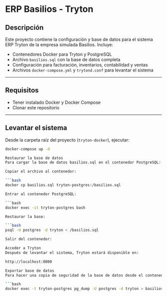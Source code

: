# ERP Basilios - Tryton

## Descripción
Este proyecto contiene la configuración y base de datos para el sistema ERP Tryton de la empresa simulada Basilios. Incluye:

- Contenedores Docker para Tryton y PostgreSQL
- Archivo `basilios.sql` con la base de datos completa
- Configuración para facturación, inventarios, contabilidad y ventas
- Archivos `docker-compose.yml` y `trytond.conf` para levantar el sistema

---

## Requisitos

- Tener instalado Docker y Docker Compose
- Clonar este repositorio

---

## Levantar el sistema

Desde la carpeta raíz del proyecto (`tryton-docker`), ejecutar:

```bash
docker-compose up -d

Restaurar la base de datos
Para cargar la base de datos basilios.sql en el contenedor PostgreSQL:

Copiar el archivo al contenedor:

```bash
docker cp basilios.sql tryton-postgres:/basilios.sql

Entrar al contenedor PostgreSQL:

```bash
docker exec -it tryton-postgres bash

Restaurar la base:

```bash
psql -U postgres -d tryton < /basilios.sql

Salir del contenedor:

Acceder a Tryton
Después de levantar el sistema, Tryton estará disponible en:

http://localhost:8000

Exportar base de datos
Para hacer una copia de seguridad de la base de datos desde el contenedor PostgreSQL:

```bash
docker exec -t tryton-postgres pg_dump -U postgres -d tryton > basilios.sql